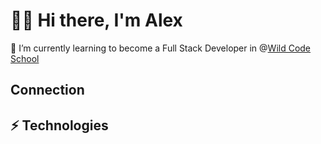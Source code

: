 # 👋🧎 Hi there, I'm Alex  

🌱 I’m currently learning to become a Full Stack Developer in @[Wild Code School](https://www.wildcodeschool.com/)

## Connection
<linkedin-link href="https://www.linkedin.com/@bkawk" height="15px"></linkedin-link>
## ⚡ Technologies 

